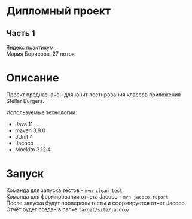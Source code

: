 # Дипломный проект 
## Часть 1
Яндекс практикум</br>
Мария Борисова, 27 поток

# Описание
Проект предназначен для юнит-тестирования классов приложения Stellar Burgers.

Используемые технологии: 
- Java 11
- maven 3.9.0
- JUnit 4
- Jacoco
- Mockito 3.12.4

# Запуск
Команда для запуска тестов - `mvn clean test`.<br>
Команда для формирования отчета Jacoco - `mvn jacoco:report`<br>
После запуска будут проверены тесты и сформируется отчет Jacoco. Отчёт будет создан в папке `target/site/jacoco/`

